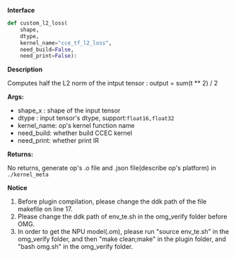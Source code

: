 **Interface**

```python
def custom_l2_loss(
    shape, 
    dtype, 
    kernel_name="cce_tf_l2_loss", 
    need_build=False, 
    need_print=False):
```

**Description**

Computes half the L2 norm of the intput tensor :
output = sum(t ** 2) / 2

**Args:**

- shape_x : shape of the input tensor
- dtype : input tensor's dtype, support:`float16,float32`
- kernel_name: op's kernel function name
- need_build: whether build CCEC kernel
- need_print: whether print IR

**Returns:**

No returns, generate op's .o file and .json file(describe op's platform) in `./kernel_meta`

**Notice**

1. Before plugin compilation, please change the ddk path of the file makefile on line 17. 
2. Please change the ddk path of env_te.sh in the omg_verify folder before OMG.
3. In order to get the NPU model(.om), please run "source env_te.sh"  in the omg_verify folder, and then "make clean;make" in the plugin folder,  and "bash omg.sh" in the omg_verify folder.